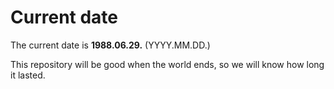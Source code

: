 # Current date

The current date is **1988.06.29.** (YYYY.MM.DD.)

This repository will be good when the world ends, so we will know how long it lasted.